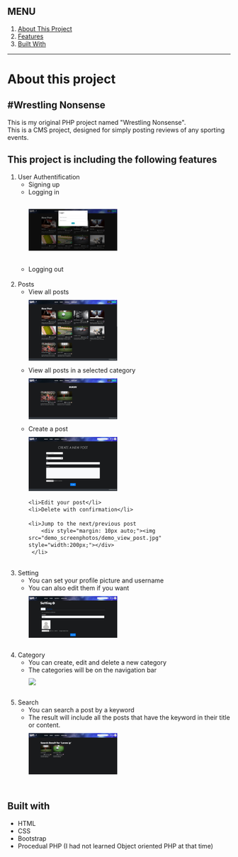 <h2>MENU</h2>
<ol>
 <a href="#about">
  <li>About This Project</li>
 </a>
 <a href="#features">
  <li>Features</li>
 </a>
 <a href="#built_with">
  <li>Built With</li>
 </a>
</ol>

<hr>

<div id="about">
 <h1>About this project</h1>
 <h2>#Wrestling Nonsense</h2>
 <p>This is my original PHP project named "Wrestling Nonsense". <br>This is a CMS project, designed for simply posting reviews of any sporting events. </p>
</div>



<div id="features">
 <h2>This project is including the following features</h2>
 <ol>
  <li>User Authentification
   <ul>
    <li>Signing up</li>
    <li>
       Logging in
       <div style="margin: 30px auto;"><img src="demo_screenphotos/demo_login.jpg" style="width:200px;"></li>
    <li>Logging out</li>
   </ul>
  </li><br>
  
  <li>Posts
   
   <ul>
    <li>
        View all posts
        <div style="margin: 10px auto;"><img src="demo_screenphotos/demo_top.jpg" style="width:200px;"></div>
    </li>
    <li>View all posts in a selected category
         <div style="margin: 10px auto;"><img src="demo_screenphotos/demo_category.jpg" style="width:200px;"></div>
    </li>
    <li>
        Create a post
        <div style="margin: 10px auto;"><img src="demo_screenphotos/demo_create_post.jpg" style="width:200px;"></div>
    </li>
    
    <li>Edit your post</li>
    <li>Delete with confirmation</li>    
    
    <li>Jump to the next/previous post
        <div style="margin: 10px auto;"><img src="demo_screenphotos/demo_view_post.jpg" style="width:200px;"></div>
     </li>
    
   </ul>  
  </li><br>
  
  <li>Setting
   <ul>
    <li>You can set your profile picture and username</li>
    <li>You can also edit them if you want
    <div style="margin: 10px auto;"><img src="demo_screenphotos/demo_setting.jpg" style="width:200px;"></div>
    </li>
   </ul>
  </li><br>
  
  <li>Category
   <ul>
    <li>You can create, edit and delete a new category</li>
    <li>The categories will be on the navigation bar</li>
    <div style="margin: 10px auto;"><img src="demo_screenphotos/demo_setting_category" style="width:200px;"></div>
    
   </ul>
  </li><br>
  
  <li>Search
   <ul>
    <li>You can search a post by a keyword</li>
    <li>The result will include all the posts that have the keyword in their title or content.
    <div style="margin: 10px auto;"><img src="demo_screenphotos/demo_searh.jpg" style="width:200px;"></div>
    </ul>
  </li><br>
  
 </ol>
</div>


<div id="built_with"> 
 <h2>Built with</h2>
 <ul>
  <li>HTML</li>
  <li>CSS</li>
  <li>Bootstrap</li>
  <li>Procedual PHP (I had not learned Object oriented PHP at that time)</li>
 </ul>
</div>
